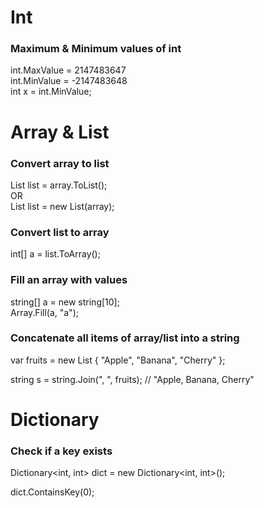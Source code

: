 # Int

### Maximum & Minimum values of int

int.MaxValue = 2147483647  
int.MinValue = -2147483648  
int x = int.MinValue;

# Array & List

### Convert array to list

List<string> list = array.ToList();  
OR  
List<string> list = new List<string>(array);

### Convert list to array

int[] a = list.ToArray();

### Fill an array with values

string[] a = new string[10];  
Array.Fill(a, "a");

### Concatenate all items of array/list into a string

var fruits = new List<string> { "Apple", "Banana", "Cherry" };

string s = string.Join(", ", fruits); // "Apple, Banana, Cherry"

# Dictionary

### Check if a key exists

Dictionary<int, int> dict = new Dictionary<int, int>();

dict.ContainsKey(0);
